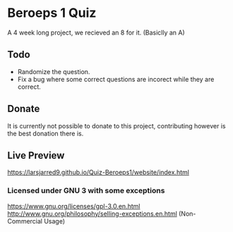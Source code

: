 # Beroeps 1 Quiz
A 4 week long project, we recieved an 8 for it. (Basiclly an A)

## Todo
- Randomize the question.
- Fix a bug where some correct questions are incorect while they are correct.

## Donate
It is currently not possible to donate to this project, contributing however is the best donation there is.

## Live Preview
https://larsjarred9.github.io/Quiz-Beroeps1/website/index.html

### Licensed under GNU 3 with some exceptions
https://www.gnu.org/licenses/gpl-3.0.en.html
http://www.gnu.org/philosophy/selling-exceptions.en.html (Non-Commercial Usage)
